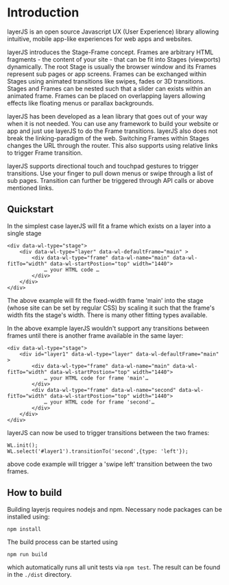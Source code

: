 # Introduction #

layerJS is an open source Javascript UX (User Experience) library allowing intuitive, mobile app-like experiences for web apps and websites.

layerJS introduces the Stage-Frame concept. Frames are arbitrary HTML fragments - the content of your site - that can be fit into Stages (viewports) dynamically. The root Stage is usually the browser window and its Frames represent sub pages or app screens. Frames can be exchanged within Stages using animated transitions like swipes, fades or 3D transitions. Stages and Frames can be nested such that a slider can exists within an animated frame. Frames can be placed on overlapping layers allowing effects like floating menus or parallax backgrounds. 

layerJS has been developed as a lean library that goes out of your way when it is not needed. You can use any framework to build your website or app and just use layerJS to do the Frame transitions. layerJS also does not break the linking-paradigm of the web. Switching Frames within Stages changes the URL through the router. This also supports using relative links to trigger Frame transition.

layerJS supports directional touch and touchpad gestures to trigger transitions.  Use your finger to pull down menus or swipe through a list of sub pages. Transition can further be triggered through API calls or above mentioned links.

## Quickstart ##

In the simplest case layerJS will fit a frame which exists on a layer into a single stage
```
<div data-wl-type="stage">
    <div data-wl-type="layer" data-wl-defaultFrame="main" >
        <div data-wl-type="frame" data-wl-name="main" data-wl-fitTo="width" data-wl-startPostion="top" width="1440">
            … your HTML code …
        </div>
    </div>
</div>
```

The above example will fit the fixed-width frame 'main' into the stage (whose site can be set by regular CSS) by scaling it such that the frame's width fits the stage's width. There is many other fitting types available.

In the above example layerJS wouldn't support any transitions between frames until there is another frame available in the same layer:

```
<div data-wl-type="stage">
    <div id="layer1" data-wl-type="layer" data-wl-defaultFrame="main" >
        <div data-wl-type="frame" data-wl-name="main" data-wl-fitTo="width" data-wl-startPostion="top" width="1440">
            … your HTML code for frame 'main'…
        </div>
        <div data-wl-type="frame" data-wl-name="second" data-wl-fitTo="width" data-wl-startPostion="top" width="1440">
            … your HTML code for frame 'second'…
        </div>
    </div>
</div>
```

layerJS can now be used to trigger transitions between the two frames:
```
WL.init();
WL.select('#layer1').transitionTo('second',{type: 'left'});
```

above code example will trigger a 'swipe left' transition between the two frames.

## How to build ##

Building layerjs requires nodejs and npm. Necessary node packages can be installed using:
```
npm install
```

The build process can be started using
```
npm run build
```
which automatically runs all unit tests via `npm test`. The result can be found in the `./dist` directory.